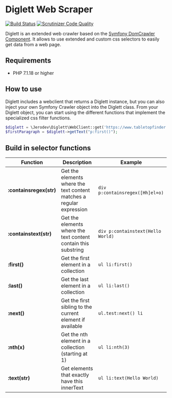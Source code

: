 # Diglett Web Scraper
[![Build Status](https://travis-ci.org/jerodev/diglett.svg?branch=master)](https://travis-ci.org/jerodev/diglett) [![Scrutinizer Code Quality](https://scrutinizer-ci.com/g/jerodev/diglett/badges/quality-score.png?b=master)](https://scrutinizer-ci.com/g/jerodev/diglett/?branch=master)

Diglett is an extended web crawler based on the [Symfony DomCrawler Component](https://symfony.com/doc/current/components/dom_crawler.html). It allows to use extended and custom css selectors to easily get data from a web page.

## Requirements
- PHP 7.1.18 or higher

## How to use
Diglett includes a webclient that returns a Diglett instance, but you can also inject your own Symfony Crawler object into the Diglett class. From your Diglett object, you can start using the different functions that implement the specialized css filter functions.

```php
$diglett = \Jerodev\Diglett\WebClient::get('https://www.tabletopfinder.eu/');
$firstParagraph = $diglett->getText("p:first()");
```

## Build in selector functions
| Function  | Description | Example |
| --------- | ----------- | ------- |
| **:containsregex(str)** | Get the elements where the text content matches a regular expression | `div p:containsregex([Hh]el+o)` |
| **:containstext(str)** | Get the elements where the text content contain this substring | `div p:containstext(Hello World)` |
| **:first()** | Get the first element in a collection | `ul li:first()` |
| **:last()** | Get the last element in a collection | `ul li:last()` |
| **:next()** | Get the first sibling to the current element if available | `ul.test:next() li` |
| **:nth(x)** | Get the nth element in a collection (starting at 1) | `ul li:nth(3)` |
| **:text(str)** | Get elements that exactly have this innerText | `ul li:text(Hello World)` |
